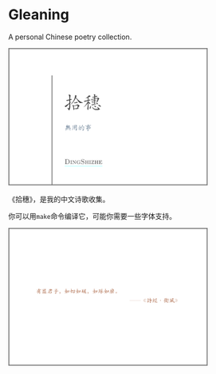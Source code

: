 # Gleaning


A personal Chinese poetry collection.

<img src="./img/f_1.png" width="400"/> 

《拾穗》，是我的中文诗歌收集。

你可以用`make`命令编译它，可能你需要一些字体支持。


<img src="./img/f_3.png" width="400"/>


<!-- <img src="./img/f_2.png" width="400"/> -->
